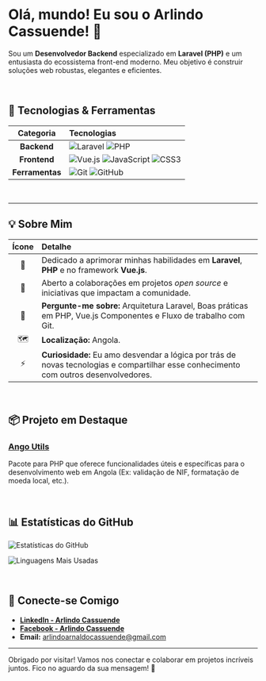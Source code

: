# Olá, mundo! Eu sou o Arlindo Cassuende! 👋

Sou um **Desenvolvedor Backend** especializado em **Laravel (PHP)** e um entusiasta do ecossistema front-end moderno. Meu objetivo é construir soluções web robustas, elegantes e eficientes.

<br>

## 🚀 Tecnologias & Ferramentas

| Categoria | Tecnologias |
| :---: | :--- |
| **Backend** | ![Laravel](https://img.shields.io/badge/Laravel-FF2D20?style=for-the-badge&logo=laravel&logoColor=white) ![PHP](https://img.shields.io/badge/PHP-777BB4?style=for-the-badge&logo=php&logoColor=white) |
| **Frontend** | ![Vue.js](https://img.shields.io/badge/Vue.js-4FC08D?style=for-the-badge&logo=vue.js&logoColor=white) ![JavaScript](https://img.shields.io/badge/JavaScript-F7DF1E?style=for-the-badge&logo=javascript&logoColor=black) ![CSS3](https://img.shields.io/badge/CSS3-1572B6?style=for-the-badge&logo=css3&logoColor=white) |
| **Ferramentas** | ![Git](https://img.shields.io/badge/GIT-E44C30?style=for-the-badge&logo=git&logoColor=white) ![GitHub](https://img.shields.io/badge/GitHub-100000?style=for-the-badge&logo=github&logoColor=white) |

<br>

---

## 💡 Sobre Mim

| Ícone | Detalhe |
| :---: | :--- |
| 🌱 | Dedicado a aprimorar minhas habilidades em **Laravel**, **PHP** e no framework **Vue.js**. |
| 🤝 | Aberto a colaborações em projetos *open source* e iniciativas que impactam a comunidade. |
| 💬 | **Pergunte-me sobre:** Arquitetura Laravel, Boas práticas em PHP, Vue.js Componentes e Fluxo de trabalho com Git. |
| 🗺️ | **Localização:** Angola. |
| ⚡ | **Curiosidade:** Eu amo desvendar a lógica por trás de novas tecnologias e compartilhar esse conhecimento com outros desenvolvedores. |

<br>

## 📦 Projeto em Destaque

### **[Ango Utils](https://github.com/arlindo-arnaldo/angoutils)**
Pacote para PHP que oferece funcionalidades úteis e específicas para o desenvolvimento web em Angola (Ex: validação de NIF, formatação de moeda local, etc.).

<br>

## 📊 Estatísticas do GitHub

![Estatísticas do GitHub](https://github-readme-stats.vercel.app/api?username=arlindo-arnaldo&show_icons=true&theme=vue&include_all_commits=true&count_private=true)

![Linguagens Mais Usadas](https://github-readme-stats.vercel.app/api/top-langs/?username=arlindo-arnaldo&layout=compact&theme=vue)

<br>

## 🔗 Conecte-se Comigo

* **[LinkedIn - Arlindo Cassuende](https://linkedin.com/in/arlindo-arnaldo-cassuende)**
* **[Facebook - Arlindo Cassuende](https://www.facebook.com/arlindocassuende)**
* **Email:** arlindoarnaldocassuende@gmail.com

---
Obrigado por visitar! Vamos nos conectar e colaborar em projetos incríveis juntos. Fico no aguardo da sua mensagem! 📧
